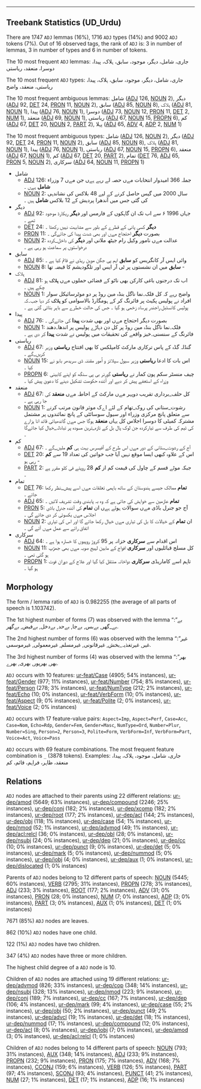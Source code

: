 

--------------------------------------------------------------------------------

## Treebank Statistics (UD_Urdu)

There are 1747 `ADJ` lemmas (16%), 1716 `ADJ` types (14%) and 9002 `ADJ` tokens (7%).
Out of 16 observed tags, the rank of `ADJ` is: 3 in number of lemmas, 3 in number of types and 6 in number of tokens.

The 10 most frequent `ADJ` lemmas: جاری، شامل، دیگر، موجود، سابق، ہلاک، پیدا، دوسرا، منعقد، ریاستی

The 10 most frequent `ADJ` types:  جاری، شامل، دیگر، موجود، سابق، ہلاک، پیدا، ریاستی، منعقد، واضح

The 10 most frequent ambiguous lemmas: شامل ([ADJ]() 126, [NOUN]() 2), دیگر ([ADJ]() 92, [DET]() 24, [PRON]() 11, [NOUN]() 2), سابق ([ADJ]() 85, [NOUN]() 8), ہلاک ([ADJ]() 81, [NOUN]() 1), پیدا ([ADJ]() 76, [NOUN]() 1), دوسرا ([ADJ]() 73, [NOUN]() 12, [PRON]() 11, [DET]() 2, [NUM]() 1), منعقد ([ADJ]() 69, [NOUN]() 1), ریاستی ([ADJ]() 67, [NOUN]() 15, [PROPN]() 6), کم ([ADJ]() 67, [DET]() 20, [NOUN]() 2, [PART]() 2), پہلا ([ADJ]() 65, [ADV]() 4, [ADP]() 2, [NUM]() 1)

The 10 most frequent ambiguous types:  شامل ([ADJ]() 126, [NOUN]() 2), دیگر ([ADJ]() 92, [DET]() 24, [PRON]() 11, [NOUN]() 2), سابق ([ADJ]() 85, [NOUN]() 8), ہلاک ([ADJ]() 81, [NOUN]() 1), پیدا ([ADJ]() 76, [NOUN]() 1), ریاستی ([ADJ]() 67, [NOUN]() 15, [PROPN]() 6), منعقد ([ADJ]() 67, [NOUN]() 1), کم ([ADJ]() 67, [DET]() 20, [PART]() 2), تمام ([DET]() 76, [ADJ]() 65, [PRON]() 5, [NOUN]() 2), سرکاری ([ADJ]() 64, [NOUN]() 11, [PROPN]() 1)


* شامل
  * [ADJ]() 126: جملہ 366 امیدوار انتخابات مےں حصہ لے رہے ہےں جن مےں 7 وزراء <b>شامل</b> ہےں ۔
  * [NOUN]() 2: سال 2000 میں گیس حاصل کرنے کے لیے 48 بلاکس کی نشاندہی کی گئی جس میں آندھرا پردیش کے 12 بلاکس <b>شامل</b> ہیں ۔
* دیگر
  * [ADJ]() 92: جہاں 1996 ۶ سے اب تک ان گاہکوں کے فارمس اور <b>دیگر</b> ریکارڈ موجود تھے ۔
  * [DET]() 24: <b>دیگر</b> کسی پانی کے قطرے کے بلور سے مشابہت نہیں رکھتا ۔
  * [PRON]() 11: بصورت <b>دیگر</b> احتجاج مےں اور بھی شدت پیدا کی جائےگی ۔
  * [NOUN]() 2: عدالت مےں نامور وکیل رام جیٹھ ملانی اور <b>دیگر</b> کی داخل_کردہ درخواستوں پر سماعت ہو رہی ہے ۔
* سابق
  * [ADJ]() 85: وائی ایس آر کانگریس کو <b>سابق</b> ایم پی جگن موہن ریڈی نے قائم کیا ہے ۔
  * [NOUN]() 8: <b>سابق</b> میں ان نشستوں پر ٹی آر ایس اور تلگودیشم کا قبضہ تھا -
* ہلاک
  * [ADJ]() 81: اب تک درجنوں باغی کارکن بھی ناٹو کے فضائی حملوں مےں <b>ہلاک</b> ہو چکے ہیں ۔
  * [NOUN]() 1: واضح رہے کہ کل فلک۔نما ناگل بنڈہ مین روڈ پر دو موٹرسائیکل سوار افراد نے پولیس پکیٹ پر فائرنگ کر کے ہومگارڈ بالاسوامی کو <b>ہلاک</b> کر دیا جب۔کہ پولیس کانسٹبل راجندر پرساد زخمی ہو گیا ۔ جس کی حالت خطرے سے باہر بتائی گئی ہے ۔
* پیدا
  * [ADJ]() 76: بصورت دیگر احتجاج مےں اور بھی شدت <b>پیدا</b> کی جائےگی ۔
  * [NOUN]() 1: فلک۔نما ناگل بنڈہ مین روڈ پر کل دن دہاڑے پولیس پر اندھا۔دھند فائرنگ کے سنسنی۔خیز واقعے کی تحقیقات میں پولیس نے شدت <b>پیدا</b> کر دی ہے ۔
* ریاستی
  * [ADJ]() 67: گنڈلہ گڈہ کے پاس ترکاری مارکٹ کامپلکس کا بھی افتتاح <b>ریاستی</b> وزیر کریں_گے ۔
  * [NOUN]() 15: اس بات کا ادعا <b>ریاستی</b> وزیر سیول سپلائز و اُمور مقننہ ڈی سریدھر بابو نے کیا ۔
  * [PROPN]() 6: چیف منسٹر سکم پون کمار نے <b>ریاستی</b> گورنر بی پی سنگھ کو اپنے کابینی وزراء کے استعفے پیش کر دیے اور آئندہ حکومت تشکیل دینے کا دعویٰ پیش کیا ۔
* منعقد
  * [ADJ]() 67: کل حلف_برداری تقریب دوپہر مےں مارکٹ کے احاطہ مےں <b>منعقد</b> کی جا رہی ہے ۔
  * [NOUN]() 1: رشوت_ستانی کی روک_تھام کے لئے اےک موثر قانون مرتب کرنے سے متعلق پانچ مرکزی وزراء اور سیول سوسائٹی کے پانچ نمائندوں پر مشتمل مشترکہ کمیٹی کا دوسرا اجلاس کل یہاں <b>منعقد</b> ہوگا جس مےں گاندھیائی قائد انا ہزارے کی ٹیم کی طرف سے تیارکردہ جن لوک پال بل کے تازہ_ترین مسودہ پر تبادلہ_خیال کیا جائےگا ۔
* کم
  * [ADJ]() 67: آج کے رشوت_ستانی کے دور مےں اس طرح کے آفیسرس بہت ہی <b>کم</b> ملیں_گے ۔
  * [DET]() 20: اس کے علاوہ کبھی ایسا موقع نہیں آیا جب خواتین کی تعداد 19 سے <b>کم</b> رہی ہو -
  * [PART]() 2: جبکہ موٹے قسم کے چاول کی قیمت کم از <b>کم</b> 28 روپئے فی کلو مقرر ہے ۔
* تمام
  * [DET]() 76: <b>تمام</b> ممالک جیسے ہندوستان کے ساتھ باہمی تعلقات مےں اسے پیش_نظر رکھا جائے ۔
  * [ADJ]() 65: <b>تمام</b> عازمین سے خواہش کی جاتی ہے کہ وہ بہ پابندی وقت تشریف لائیں ۔
  * [PRON]() 5: آج جو جنرل باڈی مےں سوالات ہوئے ہےں ان <b>تمام</b> کی آئندہ جنرل باڈی اجلاس مےں یکسوئی کر دی جائے گی ۔
  * [NOUN]() 2: ان <b>تمام</b> کے خیالات کا بل کی تیاری مےں خیال رکھا جائے گا اور اس کی تیاری اتفاق رائے سے عمل مےں آئے گی ۔
* سرکاری
  * [ADJ]() 64: اس اقدام سے <b>سرکاری</b> خزانہ پر 95 کروڑ روپیوں کا خسارہ ہوا ہے ۔
  * [NOUN]() 11: کل مسلح قبائلیوں اور <b>سرکاری</b> افواج کے مابین لہیج صوبہ مےں بھی جھڑپ ہو گئی تھی ۔
  * [PROPN]() 1: تاہم اسے کاماریڈی <b>سرکاری</b> دواخانہ منتقل کیا گیا اور علاج کے دوران فوت ہو گیا ۔

## Morphology

The form / lemma ratio of `ADJ` is 0.982255 (the average of all parts of speech is 1.103742).

The 1st highest number of forms (7) was observed with the lemma “بے”: بے_گھر, بےبس, بےجا, بےحد, بےدخل, بےفیض, بےگھر.

The 2nd highest number of forms (6) was observed with the lemma “غیر”: غیر, غیرتغذیہ_بخش, غیرقانونی, غیرمسلم, غیرمعمولی, غیرموسمی.

The 3rd highest number of forms (4) was observed with the lemma “بھر”: بھر, بھرپور, بھری, بھرے.

`ADJ` occurs with 10 features: [ur-feat/Case]() (4905; 54% instances), [ur-feat/Gender]() (977; 11% instances), [ur-feat/Number]() (754; 8% instances), [ur-feat/Person]() (278; 3% instances), [ur-feat/NumType]() (212; 2% instances), [ur-feat/Echo]() (10; 0% instances), [ur-feat/VerbForm]() (10; 0% instances), [ur-feat/Aspect]() (9; 0% instances), [ur-feat/Polite]() (2; 0% instances), [ur-feat/Voice]() (2; 0% instances)

`ADJ` occurs with 17 feature-value pairs: `Aspect=Imp`, `Aspect=Perf`, `Case=Acc`, `Case=Nom`, `Echo=Rdp`, `Gender=Fem`, `Gender=Masc`, `NumType=Ord`, `Number=Plur`, `Number=Sing`, `Person=2`, `Person=3`, `Polite=Form`, `VerbForm=Inf`, `VerbForm=Part`, `Voice=Act`, `Voice=Pass`

`ADJ` occurs with 69 feature combinations.
The most frequent feature combination is `_` (3878 tokens).
Examples: جاری، شامل، موجود، ہلاک، پیدا، منعقد، ظاہر، فراہم، قائم، کم


## Relations

`ADJ` nodes are attached to their parents using 22 different relations: [ur-dep/amod]() (5649; 63% instances), [ur-dep/compound]() (2246; 25% instances), [ur-dep/conj]() (182; 2% instances), [ur-dep/xcomp]() (182; 2% instances), [ur-dep/root]() (177; 2% instances), [ur-dep/acl]() (144; 2% instances), [ur-dep/obj]() (118; 1% instances), [ur-dep/case]() (54; 1% instances), [ur-dep/nmod]() (52; 1% instances), [ur-dep/advmod]() (49; 1% instances), [ur-dep/acl:relcl]() (36; 0% instances), [ur-dep/obl]() (28; 0% instances), [ur-dep/nsubj]() (24; 0% instances), [ur-dep/dep]() (21; 0% instances), [ur-dep/cc]() (10; 0% instances), [ur-dep/punct]() (9; 0% instances), [ur-dep/det]() (5; 0% instances), [ur-dep/mark]() (5; 0% instances), [ur-dep/nummod]() (5; 0% instances), [ur-dep/iobj]() (4; 0% instances), [ur-dep/aux]() (1; 0% instances), [ur-dep/dislocated]() (1; 0% instances)

Parents of `ADJ` nodes belong to 12 different parts of speech: [NOUN]() (5445; 60% instances), [VERB]() (2795; 31% instances), [PROPN]() (278; 3% instances), [ADJ]() (233; 3% instances), [ROOT]() (177; 2% instances), [ADV]() (31; 0% instances), [PRON]() (28; 0% instances), [NUM]() (7; 0% instances), [ADP]() (3; 0% instances), [PART]() (3; 0% instances), [AUX]() (1; 0% instances), [DET]() (1; 0% instances)

7671 (85%) `ADJ` nodes are leaves.

862 (10%) `ADJ` nodes have one child.

122 (1%) `ADJ` nodes have two children.

347 (4%) `ADJ` nodes have three or more children.

The highest child degree of a `ADJ` node is 10.

Children of `ADJ` nodes are attached using 19 different relations: [ur-dep/advmod]() (826; 33% instances), [ur-dep/cop]() (348; 14% instances), [ur-dep/nsubj]() (328; 13% instances), [ur-dep/nmod]() (223; 9% instances), [ur-dep/conj]() (189; 7% instances), [ur-dep/cc]() (167; 7% instances), [ur-dep/dep]() (106; 4% instances), [ur-dep/mark]() (99; 4% instances), [ur-dep/case]() (55; 2% instances), [ur-dep/obj]() (50; 2% instances), [ur-dep/punct]() (49; 2% instances), [ur-dep/advcl]() (19; 1% instances), [ur-dep/det]() (18; 1% instances), [ur-dep/nummod]() (17; 1% instances), [ur-dep/compound]() (12; 0% instances), [ur-dep/acl]() (8; 0% instances), [ur-dep/iobj]() (7; 0% instances), [ur-dep/amod]() (3; 0% instances), [ur-dep/acl:relcl]() (1; 0% instances)

Children of `ADJ` nodes belong to 14 different parts of speech: [NOUN]() (793; 31% instances), [AUX]() (348; 14% instances), [ADJ]() (233; 9% instances), [PROPN]() (232; 9% instances), [PRON]() (175; 7% instances), [ADV]() (168; 7% instances), [CCONJ]() (159; 6% instances), [VERB]() (126; 5% instances), [PART]() (97; 4% instances), [SCONJ]() (93; 4% instances), [PUNCT]() (41; 2% instances), [NUM]() (27; 1% instances), [DET]() (17; 1% instances), [ADP]() (16; 1% instances)

